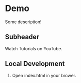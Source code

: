 # Demo

Some description!

## Subheader

Watch Tutorials on YouTube.

## Local Development

1. Open index.html in your brower.

